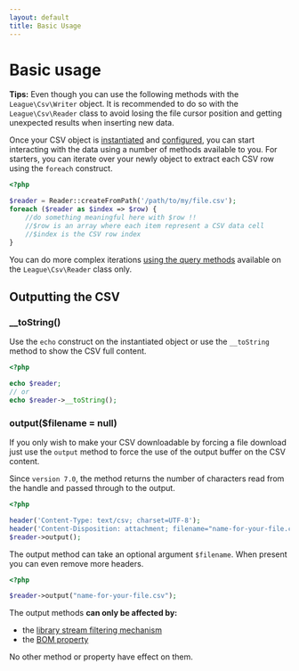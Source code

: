 ```yaml
---
layout: default
title: Basic Usage
---
```


# Basic usage

<p class="message-info"><strong>Tips:</strong> Even though you can use the following methods with the <code>League\Csv\Writer</code> object. It is recommended to do so with the <code>League\Csv\Reader</code> class to avoid losing the file cursor position and getting unexpected results when inserting new data.</p>

Once your CSV object is [instantiated](/7.0/instantiation) and [configured](/7.0/properties/), you can start interacting with the data using a number of methods available to you. For starters, you can iterate over your newly object to extract each CSV row using the `foreach` construct.

~~~php
<?php

$reader = Reader::createFromPath('/path/to/my/file.csv');
foreach ($reader as $index => $row) {
    //do something meaningful here with $row !!
    //$row is an array where each item represent a CSV data cell
    //$index is the CSV row index
}
~~~

<p class="message-notice">You can do more complex iterations <a href="/7.0/reading/">using the query methods</a> available on the <code>League\Csv\Reader</code> class only.</a></p>

## Outputting the CSV

### __toString()

Use the `echo` construct on the instantiated object or use the `__toString` method to show the CSV full content.

~~~php
<?php

echo $reader;
// or
echo $reader->__toString();
~~~

### output($filename = null)

If you only wish to make your CSV downloadable by forcing a file download just use the `output` method to force the use of the output buffer on the CSV content.

<p class="message-notice"> Since <code>version 7.0</code>, the method returns the number of characters read from the handle and passed through to the output.</p>

~~~php
<?php

header('Content-Type: text/csv; charset=UTF-8');
header('Content-Disposition: attachment; filename="name-for-your-file.csv"');
$reader->output();
~~~

The output method can take an optional argument `$filename`. When present you
can even remove more headers.

~~~php
<?php

$reader->output("name-for-your-file.csv");
~~~

The output methods **can only be affected by:**

- the [library stream filtering mechanism](/7.0/filtering/)
- the [BOM property](/7.0/bom/)

No other method or property have effect on them.
